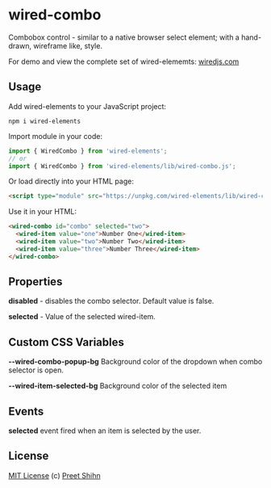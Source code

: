 # wired-combo

Combobox control - similar to a native browser select element; with a hand-drawn, wireframe like, style.

For demo and view the complete set of wired-elememts: [wiredjs.com](http://wiredjs.com/)

## Usage
Add wired-elements to your JavaScript project:
```
npm i wired-elements
```

Import module in your code:

```javascript
import { WiredCombo } from 'wired-elements';
// or
import { WiredCombo } from 'wired-elements/lib/wired-combo.js';
```

Or load directly into your HTML page:
```html
<script type="module" src="https://unpkg.com/wired-elements/lib/wired-combo.js"></script>
```

Use it in your HTML:
```html
<wired-combo id="combo" selected="two">
  <wired-item value="one">Number One</wired-item>
  <wired-item value="two">Number Two</wired-item>
  <wired-item value="three">Number Three</wired-item>
</wired-combo>
```

## Properties

**disabled** - disables the combo selector. Default value is false. 

**selected** - Value of the selected wired-item. 

## Custom CSS Variables

**--wired-combo-popup-bg** Background color of the dropdown when combo selector is open.

**--wired-item-selected-bg** Background color of the selected item

## Events
**selected** event fired when an item is selected by the user. 

## License
[MIT License](https://github.com/rough-stuff/wired-elements/blob/master/LICENSE) (c) [Preet Shihn](https://twitter.com/preetster)